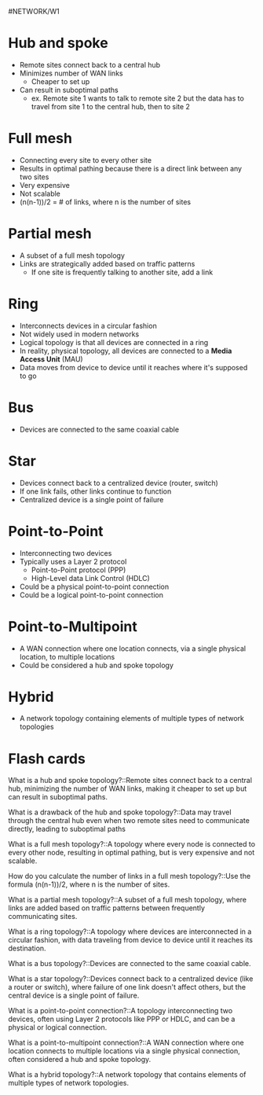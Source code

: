 #NETWORK/W1
# Hub and spoke

- Remote sites connect back to a central hub
- Minimizes number of WAN links
	- Cheaper to set up
- Can result in suboptimal paths
	- ex. Remote site 1 wants to talk to remote site 2 but the data has to travel from site 1 to the central hub, then to site 2

# Full mesh

- Connecting every site to every other site
- Results in optimal pathing because there is a direct link between any two sites
- Very expensive
- Not scalable
- (n(n-1))/2 = # of links, where n is the number of sites

# Partial mesh

- A subset of a full mesh topology
- Links are strategically added based on traffic patterns
	- If one site is frequently talking to another site, add a link 

# Ring

- Interconnects devices in a circular fashion
- Not widely used in modern networks
- Logical topology is that all devices are connected in a ring
- In reality, physical topology, all devices are connected to a **Media Access Unit** (MAU)
- Data moves from device to device until it reaches where it's supposed to go

# Bus

- Devices are connected to the same coaxial cable

# Star

- Devices connect back to a centralized device (router, switch)
- If one link fails, other links continue to function
- Centralized device is a single point of failure

# Point-to-Point

- Interconnecting two devices
- Typically uses a Layer 2 protocol
	- Point-to-Point protocol (PPP)
	- High-Level data Link Control (HDLC)
- Could be a physical point-to-point connection
- Could be a logical point-to-point connection

# Point-to-Multipoint

- A WAN connection where one location connects, via a single physical location, to multiple locations
- Could be considered a hub and spoke topology

# Hybrid

- A network topology containing elements of multiple types of network topologies


# Flash cards

What is a hub and spoke topology?::Remote sites connect back to a central hub, minimizing the number of WAN links, making it cheaper to set up but can result in suboptimal paths.
<!--SR:!2024-10-19,10,210-->

What is a drawback of the hub and spoke topology?::Data may travel through the central hub even when two remote sites need to communicate directly, leading to suboptimal paths
<!--SR:!2024-10-14,12,230-->

What is a full mesh topology?::A topology where every node is connected to every other node, resulting in optimal pathing, but is very expensive and not scalable.
<!--SR:!2024-10-29,20,250-->

How do you calculate the number of links in a full mesh topology?::Use the formula (n(n-1))/2, where n is the number of sites.
<!--SR:!2024-10-14,12,230-->

What is a partial mesh topology?::A subset of a full mesh topology, where links are added based on traffic patterns between frequently communicating sites.
<!--SR:!2024-10-13,4,190-->

What is a ring topology?::A topology where devices are interconnected in a circular fashion, with data traveling from device to device until it reaches its destination.
<!--SR:!2024-10-14,12,230-->

What is a bus topology?::Devices are connected to the same coaxial cable.
<!--SR:!2024-10-14,12,230-->

What is a star topology?::Devices connect back to a centralized device (like a router or switch), where failure of one link doesn't affect others, but the central device is a single point of failure.
<!--SR:!2024-10-14,12,230-->

What is a point-to-point connection?::A topology interconnecting two devices, often using Layer 2 protocols like PPP or HDLC, and can be a physical or logical connection.
<!--SR:!2024-10-05,1,150-->

What is a point-to-multipoint connection?::A WAN connection where one location connects to multiple locations via a single physical connection, often considered a hub and spoke topology.
<!--SR:!2024-10-11,2,150-->

What is a hybrid topology?::A network topology that contains elements of multiple types of network topologies.
<!--SR:!2024-10-23,14,230-->
